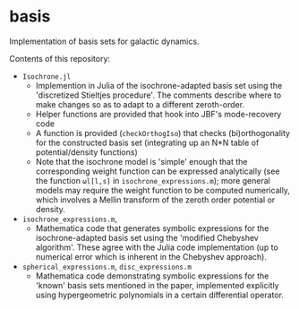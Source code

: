 # basis
Implementation of basis sets for galactic dynamics.

Contents of this repository:
- `Isochrone.jl`
  - Implemention in Julia of the isochrone-adapted basis set using the
    'discretized Stieltjes procedure'. The comments describe where to
    make changes so as to adapt to a different zeroth-order.
  - Helper functions are provided that hook into JBF's mode-recovery code
  - A function is provided (`checkOrthogIso`) that checks
    (bi)orthogonality for the constructed basis set (integrating up an
    N*N table of potential/density functions)
  - Note that the isochrone model is 'simple' enough that the
    corresponding weight function can be expressed analytically (see
    the function `ωl[l,s]` in `isochrone_expressions.m`); more general
    models may require the weight function to be computed numerically,
    which involves a Mellin transform of the zeroth order potential or
    density.
- `isochrone_expressions.m`, 
  - Mathematica code that generates symbolic expressions for the
    isochrone-adapted basis set using the 'modified Chebyshev
    algorithm'. These agree with the Julia code implementation (up to
    numerical error which is inherent in the Chebyshev approach).
- `spherical_expressions.m`, `disc_expressions.m`
  - Mathematica code demonstrating symbolic expressions for the
    'known' basis sets mentioned in the paper, implemented explicitly
    using hypergeometric polynomials in a certain differential
    operator.






			       
